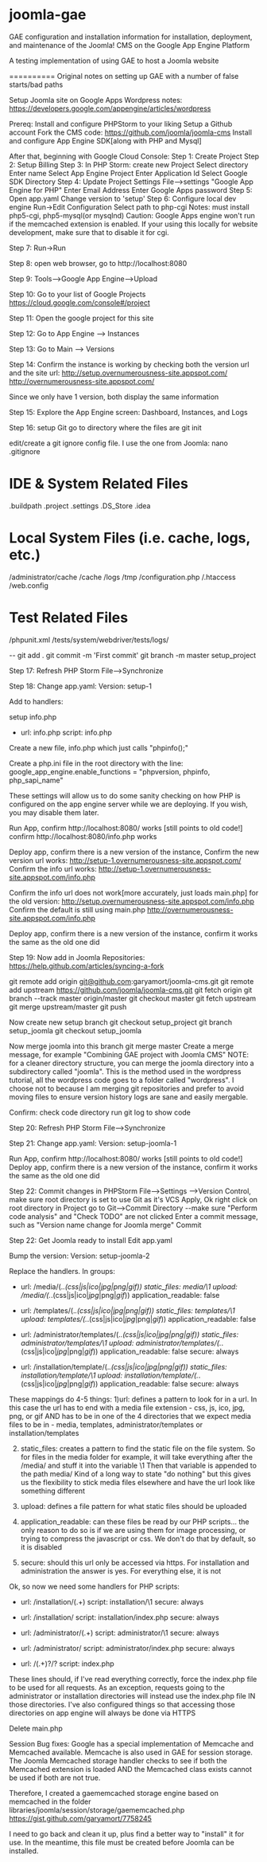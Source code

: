 joomla-gae
==========

GAE configuration and installation information for installation, deployment, and maintenance of the Joomla! CMS on the Google App Engine Platform


A testing implementation of using GAE to host a Joomla website


==========
Original notes on setting up GAE with a number of false starts/bad paths

Setup Joomla site on Google Apps
Wordpress notes: https://developers.google.com/appengine/articles/wordpress


Prereq: Install and configure PHPStorm to your liking
Setup a Github account
Fork the CMS code: https://github.com/joomla/joomla-cms
Install and configure App Engine SDK[along with PHP and Mysql]

After that, beginning with Google Cloud Console:
Step 1: Create Project
Step 2: Setup Billing
Step 3: In PHP Storm: create new Project
	Select directory
	Enter name
	Select App Engine Project
	<continue>
	Enter Application Id
	Select Google SDK Directory
	<continue>
Step 4: Update Project Settings
	File-->settings
	"Google App Engine for PHP"
		Enter Email Address
		Enter Google Apps password
Step 5: Open app.yaml
	Change version to 'setup'
Step 6: Configure local dev engine
	Run->Edit Configuration
	Select path to php-cgi
		Notes: must install php5-cgi, php5-mysql(or mysqlnd)
		Caution: Google Apps engine won't run if the memcached extension is enabled.  If your using this locally for website development, make sure that to disable it for cgi.

Step 7: Run->Run

Step 8: open web browser, go to http://localhost:8080

Step 9: Tools-->Google App Engine-->Upload

Step 10: Go to your list of Google Projects
https://cloud.google.com/console#/project

Step 11: Open the google project for this site

Step 12: Go to App Engine --> Instances

Step 13: Go to Main --> Versions

Step 14: Confirm the instance is working by checking both the version url and the site url:
http://setup.overnumerousness-site.appspot.com/
http://overnumerousness-site.appspot.com/

Since we only have 1 version, both display the same information

Step 15: Explore the App Engine screen:
Dashboard, Instances, and Logs

Step 16: setup Git
go to directory where the files are
git init

edit/create a git ignore config file.  I use the one from Joomla:
nano .gitignore
# IDE & System Related Files #
.buildpath
.project
.settings
.DS_Store
.idea

# Local System Files (i.e. cache, logs, etc.) #
/administrator/cache
/cache
/logs
/tmp
/configuration.php
/.htaccess
/web.config

# Test Related Files #
/phpunit.xml
/tests/system/webdriver/tests/logs/

--
git add .
git commit -m 'First commit'
git branch -m master setup_project


Step 17: Refresh PHP Storm
File-->Synchronize

Step 18:
Change app.yaml:
Version: setup-1

Add to handlers:

setup info.php
- url: info.php
  script: info.php

Create a new file, info.php which just calls "phpinfo();"

Create a php.ini file in the root directory with the line:
google_app_engine.enable_functions = "phpversion, phpinfo, php_sapi_name"

These settings will allow us to do some sanity checking on how PHP is configured on the app engine server while we are deploying.  If you wish, you may disable them later.

Run App,
confirm http://localhost:8080/ works [still points to old code!]
confirm http://localhost:8080/info.php works

Deploy app, confirm there is a new version of the instance,
Confirm the new version url works:
http://setup-1.overnumerousness-site.appspot.com/
Confirm the info url works:
http://setup-1.overnumerousness-site.appspot.com/info.php

Confirm the info url does not work[more accurately, just loads main.php] for the old version:
http://setup.overnumerousness-site.appspot.com/info.php
Confirm the default is still using main.php
http://overnumerousness-site.appspot.com/info.php

Deploy app, confirm there is a new version of the instance, confirm it works the same as the old one did


Step 19:
Now add in Joomla Repositories:
https://help.github.com/articles/syncing-a-fork

git remote add origin git@github.com:garyamort/joomla-cms.git
git remote add upstream https://github.com/joomla/joomla-cms.git
git fetch origin
git branch --track master origin/master
git checkout master
git fetch upstream
git merge upstream/master
git push

Now create new setup branch
git checkout setup_project
git branch setup_joomla
git checkout setup_joomla

Now merge joomla into this branch
git merge master
	Create a merge message, for example "Combining GAE project with Joomla CMS"
NOTE: for a cleaner directory structure, you can merge the joomla directory into a subdirectory called "joomla".  This is the method used in the wordpress tutorial, all the wordpress code goes to a folder called "wordpress".  I choose not to because I am merging git repositories and prefer to avoid moving files to ensure version history logs are sane and easily mergable.

Confirm:
check code directory
run git log to show code


Step 20: Refresh PHP Storm
File-->Synchronize

Step 21:
Change app.yaml:
Version: setup-joomla-1

Run App, confirm http://localhost:8080/ works [still points to old code!]
Deploy app, confirm there is a new version of the instance, confirm it works the same as the old one did

Step 22: Commit changes in PHPStorm
File-->Settings
-->Version Control, make sure root directory is set to use Git as it's VCS
Apply, Ok
right click on root directory in Project
go to Git-->Commit Directory
--make sure "Perform code analysis" and "Check TODO" are not clicked
Enter a commit message, such as "Version name change for Joomla merge"
Commit


Step 22: Get Joomla ready to install
Edit app.yaml

Bump the version:
Version: setup-joomla-2

Replace the handlers.  In groups:
- url: /media/(.*\.(css$|$js|ico$|jpg$|png$|gif$))
  static_files: media/\1
  upload: /media/(.*\.(css$|$js|ico$|jpg$|png$|gif$))
  application_readable: false

- url: /templates/(.*\.(css$|$js|ico$|jpg$|png$|gif$))
  static_files: templates/\1
  upload: templates/(.*\.(css$|$js|ico$|jpg$|png$|gif$))
  application_readable: false

- url: /administrator/templates/(.*\.(css$|$js|ico$|jpg$|png$|gif$))
  static_files: administrator/templates/\1
  upload: administrator/templates/(.*\.(css$|$js|ico$|jpg$|png$|gif$))
  application_readable: false
  secure: always

- url: /installation/template/(.*\.(css$|$js|ico$|jpg$|png$|gif$))
  static_files: installation/template/\1
  upload: installation/template/(.*\.(css$|$js|ico$|jpg$|png$|gif$))
  application_readable: false
  secure: always

These mappings do 4-5 things:
1)url: defines a pattern to look for in a url.  In this case the url has to end with a media file extension - css, js, ico, jpg, png, or gif AND has to be in one of the 4 directories that we expect media files to be in - media, templates, administrator/templates or installation/templates

2) static_files: creates a pattern to find the static file on the file system.  So for files in the media folder for example, it will take everything after the /media/ and stuff it into the variable \1
Then that variable is appended to the path media/  Kind of a long way to state "do nothing" but this gives us the flexibility to stick media files elsewhere and have the url look like something different

3) upload: defines a file pattern for what static files should be uploaded

4) application_readable: can these files be read by our PHP scripts... the only reason to do so is if we are using them for image processing, or trying to compress the javascript or css.  We don't do that by default, so it is disabled

5) secure: should this url only be accessed via https.  For installation and administration the answer is yes.  For everything else, it is not


Ok, so now we need some handlers for PHP scripts:
- url: /installation/(.+)
  script: installation/\1
  secure: always

- url: /installation/
  script: installation/index.php
  secure: always

- url: /administrator/(.+)
  script: administrator/\1
  secure: always

- url: /administrator/
  script: administrator/index.php
  secure: always

- url: /(.+)?/?
  script: index.php


These lines should, if I've read everything correctly, force the index.php file to be used for all requests.  As an exception, requests going to the administrator or installation directories will instead use the index.php file IN those directories.  I've also configured things so that accessing those directories on app engine will always be done via HTTPS

Delete main.php



Session Bug fixes:
Google has a special implementation of Memcache and Memcached available.  Memcache is also used in GAE for session storage.   The Joomla Memcached storage handler checks to see if both the Memcached extension is loaded AND the Memcached class exists cannot be used if both are not true.

Therefore, I created a gaememcached storage engine based on memcached in the folder
libraries/joomla/session/storage/gaememcached.php
https://gist.github.com/garyamort/7758245

I need to go back and clean it up, plus find a better way to "install" it for use.  In the meantime, this file must be created before Joomla can be installed.
